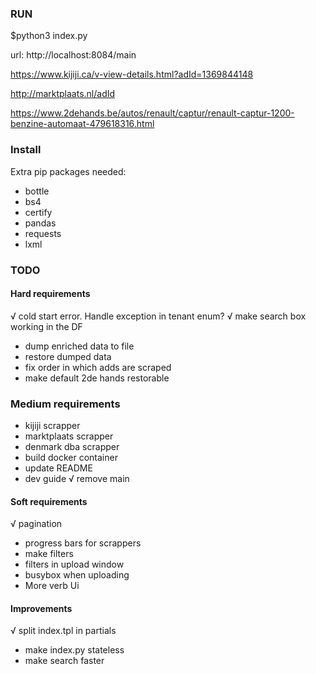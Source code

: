 ### RUN

$python3 index.py

url: http://localhost:8084/main

https://www.kijiji.ca/v-view-details.html?adId=1369844148

http://marktplaats.nl/adId

https://www.2dehands.be/autos/renault/captur/renault-captur-1200-benzine-automaat-479618316.html

### Install

Extra pip packages needed:
- bottle
- bs4
- certify
- pandas
- requests
- lxml

### TODO

#### Hard requirements
√ cold start error. Handle exception in tenant enum?
√ make search box working in the DF
- dump enriched data to file
- restore dumped data
- fix order in which adds are scraped
- make default 2de hands restorable

### Medium requirements
- kijiji scrapper
- marktplaats scrapper
- denmark dba scrapper
- build docker container
- update README
- dev guide
√ remove main

#### Soft requirements
√ pagination
- progress bars for scrappers
- make filters
- filters in upload window
- busybox when uploading
- More verb Ui

#### Improvements
√ split index.tpl in partials
- make index.py stateless
- make search faster
